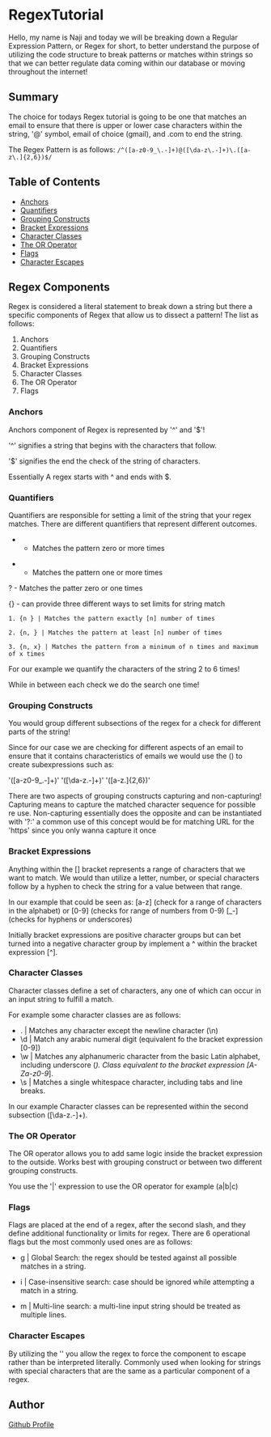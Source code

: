 # RegexTutorial

Hello, my name is Naji and today we will be breaking down a Regular Expression Pattern, or Regex for short, to better understand the purpose of utilizing the code structure to 
break patterns or matches within strings so that we can better regulate data coming within our database or moving throughout the internet! 

## Summary

The choice for todays Regex tutorial is going to be one that matches an email to ensure that there is upper or lower case characters within the string, '@' symbol, email of choice (gmail), and .com to end the string. 

The Regex Pattern is as follows:
`/^([a-z0-9_\.-]+)@([\da-z\.-]+)\.([a-z\.]{2,6})$/`

## Table of Contents

- [Anchors](#anchors)
- [Quantifiers](#quantifiers)
- [Grouping Constructs](#grouping-constructs)
- [Bracket Expressions](#bracket-expressions)
- [Character Classes](#character-classes)
- [The OR Operator](#the-or-operator)
- [Flags](#flags)
- [Character Escapes](#character-escapes)

## Regex Components
Regex is considered a literal statement to break down a string but there a specific components of Regex that allow us to dissect a pattern! The list as follows:

1. Anchors
2. Quantifiers 
3. Grouping Constructs
4. Bracket Expressions
5. Character Classes
6. The OR Operator
7. Flags

### Anchors
Anchors component of Regex is represented by '^' and '$'!

'^' signifies a string that begins with the characters that follow. 

'$' signifies the end the check of the string of characters.

Essentially A regex starts with ^ and ends with $.

### Quantifiers

Quantifiers are responsible for setting a limit of the string that your regex matches.
There are different quantifiers that represent different outcomes. 

* - Matches the pattern zero or more times

+ - Matches the pattern one or more times

? - Matches the patter zero or one times

{} - can provide three different ways to set limits for string match

    1. {n } | Matches the pattern exactly [n] number of times

    2. {n, } | Matches the pattern at least [n] number of times

    3. {n, x} | Matches the pattern from a minimum of n times and maximum of x times

For our example we quantify the characters of the string 2 to 6 times! 

While in between each check we do the search one time!

### Grouping Constructs

You would group different subsections of the regex for a check for different parts of the string!

Since for our case we are checking for different aspects of an email to ensure that it contains characteristics of emails we would use the () to create subexpressions
such as: 

'([a-z0-9_\.-]+)' '([\da-z\.-]+)' '([a-z\.]{2,6})'

There are two aspects of grouping constructs capturing and non-capturing!
Capturing means to capture the matched character sequence for possible re use. 
Non-capturing essentially does the opposite and can be instantiated with '?:' a common use of this concept would be for matching URL for the 'https' since you only wanna capture it once

### Bracket Expressions

Anything within the [] bracket represents a range of characters that we want to match. We would than utilize a letter, number, or special characters follow by a hyphen to check the string for a value between that range. 

In our example that could be seen as: [a-z] (check for a range of characters in the alphabet) or [0-9] (checks for range of numbers from 0-9) [_-] (checks for hyphens or underscores)

Initially bracket expressions are positive character groups but can bet turned into a negative character group by implement a ^ within the bracket expression [^].

### Character Classes

Character classes define a set of characters, any one of which can occur in an input string to fulfill a match. 

For example some character classes are as follows: 

- . | Matches any character except the newline character (\n)
- \d | Match any arabic numeral digit (equivalent fo the bracket expression [0-9])
- \w | Matches any alphanumeric character from the basic Latin alphabet, including underscore (_). Class equivalent to the bracket expression [A-Za-z0-9_].
- \s | Matches a single whitespace character, including tabs and line breaks. 

In our example Character classes can be represented within the second subsection ([\da-z\.-]+).

### The OR Operator

The OR operator allows you to add same logic inside the bracket expression to the outside. Works best with grouping construct or between two different grouping constructs.

You use the '|' expression to use the OR operator for example (a|b|c)

### Flags

Flags are placed at the end of a regex, after the second slash, and they define additional functionality or limits for regex.
There are 6 operational flags but the most commonly used ones are as follows:

- g | Global Search: the regex should be tested against all possible matches in a string.

- i | Case-insensitive search: case should be ignored while attempting a match in a string. 

- m | Multi-line search: a multi-line input string should be treated as multiple lines.

### Character Escapes

By utilizing the '\' you allow the regex to force the component to escape rather than be interpreted literally. 
Commonly used when looking for strings with special characters that are the same as a particular component of a regex.  

## Author

[Github Profile](https://github.com/GrrHiGrr)

